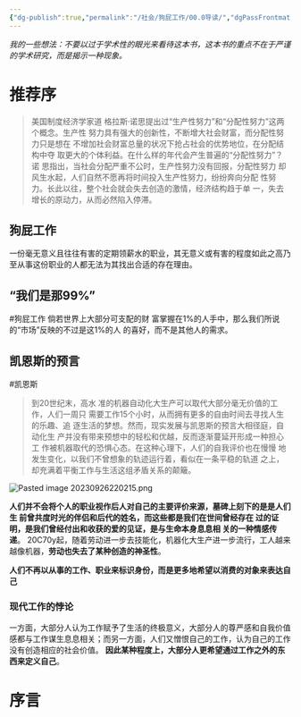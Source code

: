 ```yaml
---
{"dg-publish":true,"permalink":"/社会/狗屁工作/00.0导读/","dgPassFrontmatter":true}
---
```



*我的一些想法：不要以过于学术性的眼光来看待这本书，这本书的重点不在于严谨的学术研究，而是揭示一种现象。*
# 推荐序
>美国制度经济学家道 格拉斯·诺思提出过“⽣产性努⼒”和“分配性努⼒”这两个概念。⽣产性 努⼒具有强⼤的创新性，不断增⼤社会财富，⽽分配性努⼒只是想在 不增加社会财富总量的状况下抢占社会的优势地位，在分配结构中夺 取更⼤的个体利益。在什么样的年代会产⽣普遍的“分配性努⼒”？诺 思指出，当社会分配严重不公时，⽣产性努⼒没有回报，分配性努⼒ 却⻛⽣⽔起，⼈们⾃然不愿再将时间投⼊⽣产性努⼒，纷纷奔向分配 性努⼒。⻓此以往，整个社会就会失去创造的激情，经济结构趋于单 ⼀，失去增⻓的原动⼒，从⽽必然陷⼊停滞。

## 狗屁工作
一份毫无意义且往往有害的定期领薪水的职业，其无意义或有害的程度如此之高乃至从事这份职业的人都无法为其找出合适的存在理由。
## “我们是那99%”
#狗屁工作
倘若世界上⼤部分可⽀配的财 富掌握在1%的⼈⼿中，那么我们所说的“市场”反映的不过是这1%的⼈ 的喜好，⽽不是其他⼈的需求。
## 凯恩斯的预言
#凯恩斯
>到20世纪末，⾼⽔ 准的机器⾃动化⼤⽣产可以取代⼤部分毫⽆价值的⼯作，⼈们⼀周只 需要⼯作15个⼩时，从⽽拥有更多的⾃由时间去寻找⼈⽣的乐趣、追 逐⽣活的梦想。然⽽，现实发展与凯恩斯的预⾔⼤相径庭，⾃动化⽣ 产并没有带来预想中的轻松和优越，反⽽逐渐蔓延开形成⼀种担⼼⼯ 作被机器取代的恐惧⼼态。在这种⼼理下，⼈们的⾃我评价也在慢慢 地发⽣变化，以我们不曾想象的轨迹运⾏着，看似在⼀条平稳的轨道 之上，却充满着平衡⼯作与⽣活这组⽭盾关系的颠簸。

![Pasted image 20230926220215.png](/img/user/Pasted%20image%2020230926220215.png)

**人们并不会将个人的职业视作后人对自己的主要评价来源，墓碑上刻下的是是⼈们⽣ 前曾共度时光的伴侣和后代的姓名，⽽这些都是我们在世间曾经存在 过的证明，是我们曾经付出和收获的爱的⻅证，是与⽣命本⾝息息相 关的⼀种情感传递**。
20C70y起，随着劳动进一步去技能化，机器化大生产进一步流行，工人越来越像机器，**劳动也失去了某种创造的神圣性**。

**人们不再以从事的工作、职业来标识身份，而是更多地希望以消费的对象来表达自己**
### 现代工作的悖论
一方面，大部分人认为工作赋予了生活的终极意义，大部分人的尊严感和自我价值感都与工作谋生息息相关；而另一方面，人们又憎恨自己的工作，认为自己的工作没有创造相应的社会价值。
**因此某种程度上，大部分人更希望通过工作之外的东西来定义自己**。
# 序言

